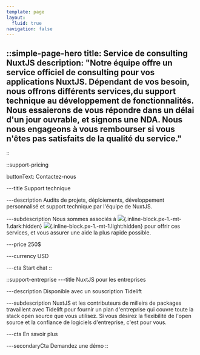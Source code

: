 ```yaml
---
template: page
layout:
  fluid: true
navigation: false
---
```


::simple-page-hero
title: Service de consulting NuxtJS
description: "Notre équipe offre un service officiel de consulting pour vos applications NuxtJS.
Dépendant de vos besoin, nous offrons différents services,du support technique au développement de fonctionnalités. Nous essaierons de vous répondre dans un délai d'un jour ouvrable, et signons une NDA. Nous nous engageons à vous rembourser si vous n'êtes pas satisfaits de la qualité du service."
---
::

::support-pricing

buttonText: Contactez-nous

---title
Support technique

---description
Audits de projets, déploiements, développement personnalisé et support technique par l'équipe de NuxtJS.

---subdescription
Nous sommes associés à ![](/img/support/light/otechie.svg){.inline-block.px-1.-mt-1.dark:hidden} ![](/img/support/dark/otechie.svg){.inline-block.px-1.-mt-1.light:hidden} pour offrir ces services, et vous assurer une aide la plus rapide possible.

---price
250$

---currency
USD

---cta
Start chat
::

::support-entreprise
---title
NuxtJS pour les entreprises

---description
Disponible avec un souscription Tidelift

---subdescription
NuxtJS et les contributeurs de milleirs de packages travaillent avec Tidelift pour fournir un plan d'entreprise qui couvre toute la stack open source que vous utilisez. Si vous désirez la flexibilité de l'open source et la confiance de logiciels d'entreprise, c'est pour vous.

---cta
En savoir plus

---secondaryCta
Demandez une démo
::
